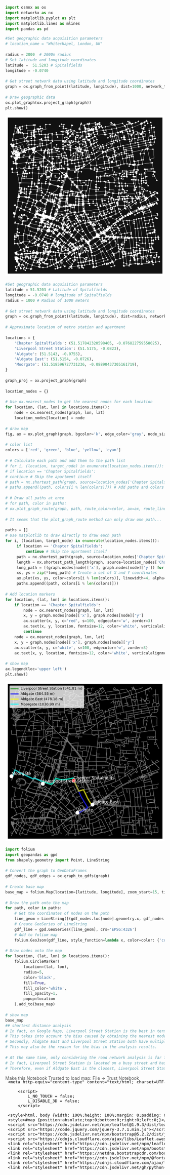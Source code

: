 ```python
import osmnx as ox
import networkx as nx
import matplotlib.pyplot as plt
import matplotlib.lines as mlines
import pandas as pd
```


```python
#Set geographic data acquisition parameters
# location_name = "Whitechapel, London, UK"

radius = 2000  # 2000m radius
# Set latitude and longitude coordinates
latitude =  51.5203 # Spitalfields
longitude = -0.0740

# Get street network data using latitude and longitude coordinates
graph = ox.graph_from_point((latitude, longitude), dist=1000, network_type='all')

# Draw geographic data
ox.plot_graph(ox.project_graph(graph))
plt.show()

```


    
![png](FormativeCoursework_files/FormativeCoursework_1_0.png)
    



```python
#Set geographic data acquisition parameters
latitude = 51.5203 # Latitude of Spitalfields
longitude = -0.0740 # longitude of Spitalfields
radius = 1000 # Radius of 1000 meters

# Get street network data using latitude and longitude coordinates
graph = ox.graph_from_point((latitude, longitude), dist=radius, network_type='walk')

# Approximate location of metro station and apartment

locations = {
    'Chapter Spitalfields': (51.517842320598405, -0.076822759558025),
    'Liverpool Street Station': (51.5175, -0.0823),
    'Aldgate': (51.5143, -0.0755),
    'Aldgate East': (51.5154, -0.0726),
    'Moorgate': (51.518596727731236, -0.08890437305161719),
}

graph_proj = ox.project_graph(graph)

location_nodes = {}

# Use ox.nearest_nodes to get the nearest nodes for each location
for location, (lat, lon) in locations.items():
    node = ox.nearest_nodes(graph, lon, lat)
    location_nodes[location] = node

# draw map
fig, ax = ox.plot_graph(graph, bgcolor='k', edge_color='gray', node_size=0, show=False, close=False)

# color list
colors = ['red', 'green', 'blue', 'yellow', 'cyan']

# # Calculate each path and add them to the path list
# for i, (location, target_node) in enumerate(location_nodes.items()):
# if location == 'Chapter Spitalfields':
# continue # Skip the apartment itself
# path = nx.shortest_path(graph, source=location_nodes['Chapter Spitalfields'], target=target_node, weight='length')
# paths.append((path, colors[i % len(colors)])) # Add paths and colors to the list as tuples

# # Draw all paths at once
# for path, color in paths:
# ox.plot_graph_route(graph, path, route_color=color, ax=ax, route_linewidth=6, route_alpha=0.9, orig_dest_node_size=0)

# It seems that the plot_graph_route method can only draw one path...

paths = []
# Use matplotlib to draw directly to draw each path
for i, (location, target_node) in enumerate(location_nodes.items()):
     if location == 'Chapter Spitalfields':
         continue # Skip the apartment itself
     path = nx.shortest_path(graph, source=location_nodes['Chapter Spitalfields'], target=target_node, weight='length')
     length = nx.shortest_path_length(graph, source=location_nodes['Chapter Spitalfields'], target=target_node, weight='length')
     long_path = [(graph.nodes[node]['x'], graph.nodes[node]['y']) for node in path]
     xs, ys = zip(*long_path) # Create a set of X and Y coordinates
     ax.plot(xs, ys, color=colors[i % len(colors)], linewidth=4, alpha=0.6, label=f"{location} ({length:.2f} m)") # Add label parameter
     paths.append((path, colors[i % len(colors)]))
    
# Add location markers
for location, (lat, lon) in locations.items():
    if location == 'Chapter Spitalfields':
        node = ox.nearest_nodes(graph, lon, lat)
        x, y = graph.nodes[node]['x'], graph.nodes[node]['y']
        ax.scatter(x, y, c='red', s=100, edgecolor='w', zorder=3)
        ax.text(x, y, location, fontsize=12, color='white', verticalalignment='bottom')
        continue
    node = ox.nearest_nodes(graph, lon, lat)
    x, y = graph.nodes[node]['x'], graph.nodes[node]['y']
    ax.scatter(x, y, c='white', s=100, edgecolor='w', zorder=3)
    ax.text(x, y, location, fontsize=12, color='white', verticalalignment='bottom')
    
# show map
ax.legend(loc='upper left')
plt.show()
```


    
![png](FormativeCoursework_files/FormativeCoursework_2_0.png)
    



```python
import folium
import geopandas as gpd
from shapely.geometry import Point, LineString

# Convert the graph to GeoDataFrames
gdf_nodes, gdf_edges = ox.graph_to_gdfs(graph)

# Create base map
base_map = folium.Map(location=[latitude, longitude], zoom_start=15, tiles='cartodbpositron')

# Draw the path onto the map
for path, color in paths:
    # Get the coordinates of nodes on the path
    line_geom = LineString([(gdf_nodes.loc[node].geometry.x, gdf_nodes.loc[node].geometry.y) for node in path])
    # Create GeoSeries of LineString
    gdf_line = gpd.GeoSeries([line_geom], crs='EPSG:4326')
    # Add to folium map
    folium.GeoJson(gdf_line, style_function=lambda x, color=color: {'color': color, 'weight': 4}).add_to(base_map)

# Draw nodes onto the map
for location, (lat, lon) in locations.items():
    folium.CircleMarker(
        location=(lat, lon),
        radius=5,
        color='black',
        fill=True,
        fill_color='white',
        fill_opacity=1,
        popup=location
    ).add_to(base_map)

# show map
base_map
## shortest distance analysis
# In fact, on Google Maps, Liverpool Street Station is the best in terms of arrival time and distance, which is somewhat different from the analysis results.
# This takes into account the bias caused by obtaining the nearest node. 
# Secondly, Aldgate East and Liverpool Street Station both have multiple different entrances and are not close to each other. 
# This may also be the reason for the bias in the analysis results.

# At the same time, only considering the road network analysis is far from reality. 
# In fact, Liverpool Street Station is located on a busy street and has many subways passing by. 
# Therefore, even if Aldgate East is the closest, Liverpool Street Station is actually the best choice for travel.
```




<div style="width:100%;"><div style="position:relative;width:100%;height:0;padding-bottom:60%;"><span style="color:#565656">Make this Notebook Trusted to load map: File -> Trust Notebook</span><iframe srcdoc="&lt;!DOCTYPE html&gt;
&lt;html&gt;
&lt;head&gt;

    &lt;meta http-equiv=&quot;content-type&quot; content=&quot;text/html; charset=UTF-8&quot; /&gt;

        &lt;script&gt;
            L_NO_TOUCH = false;
            L_DISABLE_3D = false;
        &lt;/script&gt;

    &lt;style&gt;html, body {width: 100%;height: 100%;margin: 0;padding: 0;}&lt;/style&gt;
    &lt;style&gt;#map {position:absolute;top:0;bottom:0;right:0;left:0;}&lt;/style&gt;
    &lt;script src=&quot;https://cdn.jsdelivr.net/npm/leaflet@1.9.3/dist/leaflet.js&quot;&gt;&lt;/script&gt;
    &lt;script src=&quot;https://code.jquery.com/jquery-3.7.1.min.js&quot;&gt;&lt;/script&gt;
    &lt;script src=&quot;https://cdn.jsdelivr.net/npm/bootstrap@5.2.2/dist/js/bootstrap.bundle.min.js&quot;&gt;&lt;/script&gt;
    &lt;script src=&quot;https://cdnjs.cloudflare.com/ajax/libs/Leaflet.awesome-markers/2.0.2/leaflet.awesome-markers.js&quot;&gt;&lt;/script&gt;
    &lt;link rel=&quot;stylesheet&quot; href=&quot;https://cdn.jsdelivr.net/npm/leaflet@1.9.3/dist/leaflet.css&quot;/&gt;
    &lt;link rel=&quot;stylesheet&quot; href=&quot;https://cdn.jsdelivr.net/npm/bootstrap@5.2.2/dist/css/bootstrap.min.css&quot;/&gt;
    &lt;link rel=&quot;stylesheet&quot; href=&quot;https://netdna.bootstrapcdn.com/bootstrap/3.0.0/css/bootstrap.min.css&quot;/&gt;
    &lt;link rel=&quot;stylesheet&quot; href=&quot;https://cdn.jsdelivr.net/npm/@fortawesome/fontawesome-free@6.2.0/css/all.min.css&quot;/&gt;
    &lt;link rel=&quot;stylesheet&quot; href=&quot;https://cdnjs.cloudflare.com/ajax/libs/Leaflet.awesome-markers/2.0.2/leaflet.awesome-markers.css&quot;/&gt;
    &lt;link rel=&quot;stylesheet&quot; href=&quot;https://cdn.jsdelivr.net/gh/python-visualization/folium/folium/templates/leaflet.awesome.rotate.min.css&quot;/&gt;

            &lt;meta name=&quot;viewport&quot; content=&quot;width=device-width,
                initial-scale=1.0, maximum-scale=1.0, user-scalable=no&quot; /&gt;
            &lt;style&gt;
                #map_7241f5325f964cb6e5d164f2ba979167 {
                    position: relative;
                    width: 100.0%;
                    height: 100.0%;
                    left: 0.0%;
                    top: 0.0%;
                }
                .leaflet-container { font-size: 1rem; }
            &lt;/style&gt;

&lt;/head&gt;
&lt;body&gt;


            &lt;div class=&quot;folium-map&quot; id=&quot;map_7241f5325f964cb6e5d164f2ba979167&quot; &gt;&lt;/div&gt;

&lt;/body&gt;
&lt;script&gt;


            var map_7241f5325f964cb6e5d164f2ba979167 = L.map(
                &quot;map_7241f5325f964cb6e5d164f2ba979167&quot;,
                {
                    center: [51.5203, -0.074],
                    crs: L.CRS.EPSG3857,
                    zoom: 15,
                    zoomControl: true,
                    preferCanvas: false,
                }
            );





            var tile_layer_8195a64ecd507049d84d1a8ef27d163b = L.tileLayer(
                &quot;https://{s}.basemaps.cartocdn.com/light_all/{z}/{x}/{y}{r}.png&quot;,
                {&quot;attribution&quot;: &quot;\u0026copy; \u003ca href=\&quot;https://www.openstreetmap.org/copyright\&quot;\u003eOpenStreetMap\u003c/a\u003e contributors \u0026copy; \u003ca href=\&quot;https://carto.com/attributions\&quot;\u003eCARTO\u003c/a\u003e&quot;, &quot;detectRetina&quot;: false, &quot;maxNativeZoom&quot;: 20, &quot;maxZoom&quot;: 20, &quot;minZoom&quot;: 0, &quot;noWrap&quot;: false, &quot;opacity&quot;: 1, &quot;subdomains&quot;: &quot;abcd&quot;, &quot;tms&quot;: false}
            );


            tile_layer_8195a64ecd507049d84d1a8ef27d163b.addTo(map_7241f5325f964cb6e5d164f2ba979167);


        function geo_json_f5640c66c7fcb0704675bae407df9efb_styler(feature) {
            switch(feature.id) {
                default:
                    return {&quot;color&quot;: &quot;green&quot;, &quot;weight&quot;: 4};
            }
        }

        function geo_json_f5640c66c7fcb0704675bae407df9efb_onEachFeature(feature, layer) {
            layer.on({
            });
        };
        var geo_json_f5640c66c7fcb0704675bae407df9efb = L.geoJson(null, {
                onEachFeature: geo_json_f5640c66c7fcb0704675bae407df9efb_onEachFeature,

                style: geo_json_f5640c66c7fcb0704675bae407df9efb_styler,
        });

        function geo_json_f5640c66c7fcb0704675bae407df9efb_add (data) {
            geo_json_f5640c66c7fcb0704675bae407df9efb
                .addData(data);
        }
            geo_json_f5640c66c7fcb0704675bae407df9efb_add({&quot;bbox&quot;: [-0.0824246, 51.5175176, -0.0762821, 51.5182726], &quot;features&quot;: [{&quot;bbox&quot;: [-0.0824246, 51.5175176, -0.0762821, 51.5182726], &quot;geometry&quot;: {&quot;coordinates&quot;: [[-0.0762821, 51.5179892], [-0.0763509, 51.5182088], [-0.0763559, 51.5182726], [-0.076962, 51.5182063], [-0.0775741, 51.5181223], [-0.0777628, 51.5181011], [-0.0779341, 51.5180925], [-0.078823, 51.5180851], [-0.0797618, 51.518249], [-0.0798383, 51.5181393], [-0.0799613, 51.5179991], [-0.0800943, 51.517842], [-0.0802706, 51.5176652], [-0.0803352, 51.5176032], [-0.0805268, 51.5176222], [-0.0806345, 51.5175176], [-0.081061, 51.5176078], [-0.0810997, 51.5176158], [-0.0811768, 51.5176317], [-0.0813039, 51.517658], [-0.0813783, 51.5176733], [-0.0814753, 51.5176934], [-0.0816872, 51.5177371], [-0.0819269, 51.5177866], [-0.0821642, 51.5178356], [-0.0822557, 51.5178545], [-0.0822817, 51.5178041], [-0.0822845, 51.5177988], [-0.082344, 51.5177726], [-0.0824246, 51.5176387], [-0.0822922, 51.5176098]], &quot;type&quot;: &quot;LineString&quot;}, &quot;id&quot;: &quot;0&quot;, &quot;properties&quot;: {}, &quot;type&quot;: &quot;Feature&quot;}], &quot;type&quot;: &quot;FeatureCollection&quot;});



            geo_json_f5640c66c7fcb0704675bae407df9efb.addTo(map_7241f5325f964cb6e5d164f2ba979167);


        function geo_json_e4cb5765257a336115eab44da00d9621_styler(feature) {
            switch(feature.id) {
                default:
                    return {&quot;color&quot;: &quot;blue&quot;, &quot;weight&quot;: 4};
            }
        }

        function geo_json_e4cb5765257a336115eab44da00d9621_onEachFeature(feature, layer) {
            layer.on({
            });
        };
        var geo_json_e4cb5765257a336115eab44da00d9621 = L.geoJson(null, {
                onEachFeature: geo_json_e4cb5765257a336115eab44da00d9621_onEachFeature,

                style: geo_json_e4cb5765257a336115eab44da00d9621_styler,
        });

        function geo_json_e4cb5765257a336115eab44da00d9621_add (data) {
            geo_json_e4cb5765257a336115eab44da00d9621
                .addData(data);
        }
            geo_json_e4cb5765257a336115eab44da00d9621_add({&quot;bbox&quot;: [-0.0762821, 51.5139944, -0.0735345, 51.5179892], &quot;features&quot;: [{&quot;bbox&quot;: [-0.0762821, 51.5139944, -0.0735345, 51.5179892], &quot;geometry&quot;: {&quot;coordinates&quot;: [[-0.0762821, 51.5179892], [-0.0760597, 51.5177539], [-0.0759248, 51.5175557], [-0.0758486, 51.5174704], [-0.0757849, 51.5173842], [-0.0757036, 51.5172665], [-0.0756226, 51.5171644], [-0.0754954, 51.5170262], [-0.0752778, 51.5166958], [-0.0748852, 51.5161401], [-0.0746795, 51.5158956], [-0.0742392, 51.5154389], [-0.0735345, 51.5147184], [-0.0738732, 51.5146026], [-0.0738458, 51.5145655], [-0.0739884, 51.5144851], [-0.0749221, 51.5141756], [-0.0752421, 51.5140493], [-0.0752975, 51.5140277], [-0.0754062, 51.5139944], [-0.0754829, 51.5140701], [-0.0755391, 51.5141068]], &quot;type&quot;: &quot;LineString&quot;}, &quot;id&quot;: &quot;0&quot;, &quot;properties&quot;: {}, &quot;type&quot;: &quot;Feature&quot;}], &quot;type&quot;: &quot;FeatureCollection&quot;});



            geo_json_e4cb5765257a336115eab44da00d9621.addTo(map_7241f5325f964cb6e5d164f2ba979167);


        function geo_json_6e6d0fe222c132c9da223e787d673dc2_styler(feature) {
            switch(feature.id) {
                default:
                    return {&quot;color&quot;: &quot;yellow&quot;, &quot;weight&quot;: 4};
            }
        }

        function geo_json_6e6d0fe222c132c9da223e787d673dc2_onEachFeature(feature, layer) {
            layer.on({
            });
        };
        var geo_json_6e6d0fe222c132c9da223e787d673dc2 = L.geoJson(null, {
                onEachFeature: geo_json_6e6d0fe222c132c9da223e787d673dc2_onEachFeature,

                style: geo_json_6e6d0fe222c132c9da223e787d673dc2_styler,
        });

        function geo_json_6e6d0fe222c132c9da223e787d673dc2_add (data) {
            geo_json_6e6d0fe222c132c9da223e787d673dc2
                .addData(data);
        }
            geo_json_6e6d0fe222c132c9da223e787d673dc2_add({&quot;bbox&quot;: [-0.0762821, 51.5150109, -0.0725913, 51.5179892], &quot;features&quot;: [{&quot;bbox&quot;: [-0.0762821, 51.5150109, -0.0725913, 51.5179892], &quot;geometry&quot;: {&quot;coordinates&quot;: [[-0.0762821, 51.5179892], [-0.0760597, 51.5177539], [-0.0759248, 51.5175557], [-0.0758486, 51.5174704], [-0.0757849, 51.5173842], [-0.0757036, 51.5172665], [-0.0756226, 51.5171644], [-0.0754954, 51.5170262], [-0.0752778, 51.5166958], [-0.074353, 51.5168645], [-0.0739918, 51.5164129], [-0.073403, 51.5156663], [-0.0727474, 51.5150109], [-0.0725913, 51.5150626], [-0.0726157, 51.5150887]], &quot;type&quot;: &quot;LineString&quot;}, &quot;id&quot;: &quot;0&quot;, &quot;properties&quot;: {}, &quot;type&quot;: &quot;Feature&quot;}], &quot;type&quot;: &quot;FeatureCollection&quot;});



            geo_json_6e6d0fe222c132c9da223e787d673dc2.addTo(map_7241f5325f964cb6e5d164f2ba979167);


        function geo_json_105d1ac29ad082a8a9f931e96a01be82_styler(feature) {
            switch(feature.id) {
                default:
                    return {&quot;color&quot;: &quot;cyan&quot;, &quot;weight&quot;: 4};
            }
        }

        function geo_json_105d1ac29ad082a8a9f931e96a01be82_onEachFeature(feature, layer) {
            layer.on({
            });
        };
        var geo_json_105d1ac29ad082a8a9f931e96a01be82 = L.geoJson(null, {
                onEachFeature: geo_json_105d1ac29ad082a8a9f931e96a01be82_onEachFeature,

                style: geo_json_105d1ac29ad082a8a9f931e96a01be82_styler,
        });

        function geo_json_105d1ac29ad082a8a9f931e96a01be82_add (data) {
            geo_json_105d1ac29ad082a8a9f931e96a01be82
                .addData(data);
        }
            geo_json_105d1ac29ad082a8a9f931e96a01be82_add({&quot;bbox&quot;: [-0.0883797, 51.5175176, -0.0762821, 51.5192568], &quot;features&quot;: [{&quot;bbox&quot;: [-0.0883797, 51.5175176, -0.0762821, 51.5192568], &quot;geometry&quot;: {&quot;coordinates&quot;: [[-0.0762821, 51.5179892], [-0.0763509, 51.5182088], [-0.0763559, 51.5182726], [-0.076962, 51.5182063], [-0.0775741, 51.5181223], [-0.0777628, 51.5181011], [-0.0779341, 51.5180925], [-0.078823, 51.5180851], [-0.0797618, 51.518249], [-0.0798383, 51.5181393], [-0.0799613, 51.5179991], [-0.0800943, 51.517842], [-0.0802706, 51.5176652], [-0.0803352, 51.5176032], [-0.0805268, 51.5176222], [-0.0806345, 51.5175176], [-0.081061, 51.5176078], [-0.0810997, 51.5176158], [-0.0811768, 51.5176317], [-0.0813039, 51.517658], [-0.0813783, 51.5176733], [-0.0814753, 51.5176934], [-0.0816872, 51.5177371], [-0.0819269, 51.5177866], [-0.0821642, 51.5178356], [-0.0822557, 51.5178545], [-0.0823508, 51.5178741], [-0.0824276, 51.51789], [-0.0825153, 51.5179081], [-0.0825438, 51.517914], [-0.0829379, 51.5180119], [-0.082985, 51.5180238], [-0.0831112, 51.518056], [-0.0831677, 51.5180704], [-0.0832234, 51.5180846], [-0.0833041, 51.5181051], [-0.0834759, 51.5181481], [-0.0836443, 51.5181918], [-0.0838101, 51.518234], [-0.083862, 51.5182368], [-0.0838966, 51.5182611], [-0.0840634, 51.5182155], [-0.0841164, 51.5181942], [-0.0841542, 51.5181775], [-0.085214, 51.5184906], [-0.0862318, 51.5187912], [-0.0863075, 51.5188151], [-0.0868704, 51.5189964], [-0.0869065, 51.5190068], [-0.0870064, 51.5190336], [-0.0876681, 51.5192568], [-0.0877741, 51.5191332], [-0.0881515, 51.5184647], [-0.0881938, 51.5184724], [-0.0883797, 51.5185102]], &quot;type&quot;: &quot;LineString&quot;}, &quot;id&quot;: &quot;0&quot;, &quot;properties&quot;: {}, &quot;type&quot;: &quot;Feature&quot;}], &quot;type&quot;: &quot;FeatureCollection&quot;});



            geo_json_105d1ac29ad082a8a9f931e96a01be82.addTo(map_7241f5325f964cb6e5d164f2ba979167);


            var circle_marker_463ad8eb8b1f547b2fd7bf1b1601848a = L.circleMarker(
                [51.517842320598405, -0.076822759558025],
                {&quot;bubblingMouseEvents&quot;: true, &quot;color&quot;: &quot;black&quot;, &quot;dashArray&quot;: null, &quot;dashOffset&quot;: null, &quot;fill&quot;: true, &quot;fillColor&quot;: &quot;white&quot;, &quot;fillOpacity&quot;: 1, &quot;fillRule&quot;: &quot;evenodd&quot;, &quot;lineCap&quot;: &quot;round&quot;, &quot;lineJoin&quot;: &quot;round&quot;, &quot;opacity&quot;: 1.0, &quot;radius&quot;: 5, &quot;stroke&quot;: true, &quot;weight&quot;: 3}
            ).addTo(map_7241f5325f964cb6e5d164f2ba979167);


        var popup_64bc091daba9498e1c8714b8d01f8c36 = L.popup({&quot;maxWidth&quot;: &quot;100%&quot;});



                var html_ef8ccfc828faa77bc2e193d4ccddc7cb = $(`&lt;div id=&quot;html_ef8ccfc828faa77bc2e193d4ccddc7cb&quot; style=&quot;width: 100.0%; height: 100.0%;&quot;&gt;Chapter Spitalfields&lt;/div&gt;`)[0];
                popup_64bc091daba9498e1c8714b8d01f8c36.setContent(html_ef8ccfc828faa77bc2e193d4ccddc7cb);



        circle_marker_463ad8eb8b1f547b2fd7bf1b1601848a.bindPopup(popup_64bc091daba9498e1c8714b8d01f8c36)
        ;




            var circle_marker_db9946bcf544b1602567e01bd1a343f0 = L.circleMarker(
                [51.5175, -0.0823],
                {&quot;bubblingMouseEvents&quot;: true, &quot;color&quot;: &quot;black&quot;, &quot;dashArray&quot;: null, &quot;dashOffset&quot;: null, &quot;fill&quot;: true, &quot;fillColor&quot;: &quot;white&quot;, &quot;fillOpacity&quot;: 1, &quot;fillRule&quot;: &quot;evenodd&quot;, &quot;lineCap&quot;: &quot;round&quot;, &quot;lineJoin&quot;: &quot;round&quot;, &quot;opacity&quot;: 1.0, &quot;radius&quot;: 5, &quot;stroke&quot;: true, &quot;weight&quot;: 3}
            ).addTo(map_7241f5325f964cb6e5d164f2ba979167);


        var popup_0120a96021555e82feb4288653a8122a = L.popup({&quot;maxWidth&quot;: &quot;100%&quot;});



                var html_d5debe84030695d5d02c02d8f5037f91 = $(`&lt;div id=&quot;html_d5debe84030695d5d02c02d8f5037f91&quot; style=&quot;width: 100.0%; height: 100.0%;&quot;&gt;Liverpool Street Station&lt;/div&gt;`)[0];
                popup_0120a96021555e82feb4288653a8122a.setContent(html_d5debe84030695d5d02c02d8f5037f91);



        circle_marker_db9946bcf544b1602567e01bd1a343f0.bindPopup(popup_0120a96021555e82feb4288653a8122a)
        ;




            var circle_marker_c56052789e865b08a88137fa9c86c388 = L.circleMarker(
                [51.5143, -0.0755],
                {&quot;bubblingMouseEvents&quot;: true, &quot;color&quot;: &quot;black&quot;, &quot;dashArray&quot;: null, &quot;dashOffset&quot;: null, &quot;fill&quot;: true, &quot;fillColor&quot;: &quot;white&quot;, &quot;fillOpacity&quot;: 1, &quot;fillRule&quot;: &quot;evenodd&quot;, &quot;lineCap&quot;: &quot;round&quot;, &quot;lineJoin&quot;: &quot;round&quot;, &quot;opacity&quot;: 1.0, &quot;radius&quot;: 5, &quot;stroke&quot;: true, &quot;weight&quot;: 3}
            ).addTo(map_7241f5325f964cb6e5d164f2ba979167);


        var popup_677c2a9e2b4265dae1695803ff0d1266 = L.popup({&quot;maxWidth&quot;: &quot;100%&quot;});



                var html_60a7ddb9893eea4e0bbe53186c451747 = $(`&lt;div id=&quot;html_60a7ddb9893eea4e0bbe53186c451747&quot; style=&quot;width: 100.0%; height: 100.0%;&quot;&gt;Aldgate&lt;/div&gt;`)[0];
                popup_677c2a9e2b4265dae1695803ff0d1266.setContent(html_60a7ddb9893eea4e0bbe53186c451747);



        circle_marker_c56052789e865b08a88137fa9c86c388.bindPopup(popup_677c2a9e2b4265dae1695803ff0d1266)
        ;




            var circle_marker_1655f56e56448236b5899c1067813c7e = L.circleMarker(
                [51.5154, -0.0726],
                {&quot;bubblingMouseEvents&quot;: true, &quot;color&quot;: &quot;black&quot;, &quot;dashArray&quot;: null, &quot;dashOffset&quot;: null, &quot;fill&quot;: true, &quot;fillColor&quot;: &quot;white&quot;, &quot;fillOpacity&quot;: 1, &quot;fillRule&quot;: &quot;evenodd&quot;, &quot;lineCap&quot;: &quot;round&quot;, &quot;lineJoin&quot;: &quot;round&quot;, &quot;opacity&quot;: 1.0, &quot;radius&quot;: 5, &quot;stroke&quot;: true, &quot;weight&quot;: 3}
            ).addTo(map_7241f5325f964cb6e5d164f2ba979167);


        var popup_3b0bab1edddae564d3a1967e3f77e93f = L.popup({&quot;maxWidth&quot;: &quot;100%&quot;});



                var html_0cb22bba995175f5b7c6a70ee7defbf4 = $(`&lt;div id=&quot;html_0cb22bba995175f5b7c6a70ee7defbf4&quot; style=&quot;width: 100.0%; height: 100.0%;&quot;&gt;Aldgate East&lt;/div&gt;`)[0];
                popup_3b0bab1edddae564d3a1967e3f77e93f.setContent(html_0cb22bba995175f5b7c6a70ee7defbf4);



        circle_marker_1655f56e56448236b5899c1067813c7e.bindPopup(popup_3b0bab1edddae564d3a1967e3f77e93f)
        ;




            var circle_marker_bd0488c95a0b78b8a9fa4cab0deb5d78 = L.circleMarker(
                [51.518596727731236, -0.08890437305161719],
                {&quot;bubblingMouseEvents&quot;: true, &quot;color&quot;: &quot;black&quot;, &quot;dashArray&quot;: null, &quot;dashOffset&quot;: null, &quot;fill&quot;: true, &quot;fillColor&quot;: &quot;white&quot;, &quot;fillOpacity&quot;: 1, &quot;fillRule&quot;: &quot;evenodd&quot;, &quot;lineCap&quot;: &quot;round&quot;, &quot;lineJoin&quot;: &quot;round&quot;, &quot;opacity&quot;: 1.0, &quot;radius&quot;: 5, &quot;stroke&quot;: true, &quot;weight&quot;: 3}
            ).addTo(map_7241f5325f964cb6e5d164f2ba979167);


        var popup_6ac85fbc66f44de7afa896b1eda6986f = L.popup({&quot;maxWidth&quot;: &quot;100%&quot;});



                var html_4eac4b4a281cb2cc6833c33c64affbd2 = $(`&lt;div id=&quot;html_4eac4b4a281cb2cc6833c33c64affbd2&quot; style=&quot;width: 100.0%; height: 100.0%;&quot;&gt;Moorgate&lt;/div&gt;`)[0];
                popup_6ac85fbc66f44de7afa896b1eda6986f.setContent(html_4eac4b4a281cb2cc6833c33c64affbd2);



        circle_marker_bd0488c95a0b78b8a9fa4cab0deb5d78.bindPopup(popup_6ac85fbc66f44de7afa896b1eda6986f)
        ;



&lt;/script&gt;
&lt;/html&gt;" style="position:absolute;width:100%;height:100%;left:0;top:0;border:none !important;" allowfullscreen webkitallowfullscreen mozallowfullscreen></iframe></div></div>




```python
centers = {
    'Finsbury Leisure Centre': (51.5270, -0.0943),
    'Whitechapel Leisure Centre': (51.5175, -0.0642),
    'City Sports': (51.5221, -0.0756),
    'Britannia Leisure Centre': (51.5358, -0.0676),
}
# Set the walking speed to 70 meters per minute and calculate the distance that can be walked in 30 minutes
walking_speed = 70  # meters per minute
walking_time = 30  # minutes
max_distance = walking_speed * walking_time  # maximum walking distance in meters

# Apartment location
apartment_location = (51.517842320598405, -0.076822759558025)

# Get walking network
G_walk = ox.graph_from_point(apartment_location, dist=max_distance, network_type='walk')

# Find the nearest nodes of all fitness centers
centers_nodes = {center: ox.nearest_nodes(G_walk, centers[center][1], centers[center][0]) for center in centers}

# Find the nearest node to the apartment
apt_node = ox.nearest_nodes(G_walk, apartment_location[1], apartment_location[0])
```


```python
# Calculate the nodes within the reachability area
# Here the nearest node of the apartment location is used as the starting point
apt_node = ox.nearest_nodes(G_walk, apartment_location[1], apartment_location[0])
reachable_nodes = nx.single_source_dijkstra_path_length(G_walk, apt_node, cutoff=max_distance, weight='length')

#Convert nodes within the reachability area to GeoDataFrame
reachable_nodes_gdf = gpd.GeoDataFrame(reachable_nodes.items(), columns=['node', 'time'])
reachable_nodes_gdf = reachable_nodes_gdf.set_index('node').join(gdf_nodes).reset_index()


# Set edge attribute optimization\This part is generated by GPT
# Set edge color
ec = ['blue' if edge[0] in reachable_nodes_gdf['node'].values and edge[1] in reachable_nodes_gdf['node'].values else 'gray' for edge in G_walk.edges()]

# Set edge width
ew = [3 if edge[0] in reachable_nodes_gdf['node'].values and edge[1] in reachable_nodes_gdf['node'].values else 1 for edge in G_walk.edges()]

# Draw the entire network diagram, using different colors and widths to represent the edges within the 30-minute reachable area
fig, ax = ox.plot_graph(G_walk, show=False, close=False, edge_color=ec, edge_linewidth=ew)

# Draw the location of the fitness center
​for center, (lat, lon) in centers.items():
    color = 'red' if centers_nodes[center] in reachable_nodes else 'black'
    size = 100 if centers_nodes[center] in reachable_nodes else 25
    ax.scatter(lon, lat, c=color, s=size, edgecolor='w', zorder=3)
    plt.text(lon, lat, center, fontsize=12, color='red', verticalalignment='bottom')

#Create legend
red_patch = plt.Line2D([0], [0], marker='o', color='w', label='Within 30 mins', markersize=10, markerfacecolor='red', markeredgewidth=2)
black_patch = plt.Line2D([0], [0], marker='o', color='w', label='Beyond 30 mins', markersize=5, markerfacecolor='black', markeredgewidth=2)
plt.legend(handles=[red_patch, black_patch], loc='lower left')

plt.show()
## Reachability analysis results
# Here I have selected four venues where I often go to play badminton. 
# I also walk there. In fact, only Britaania cannot be reached within 30 minutes. 
# This is consistent with the analysis results. 
# However, I often spend 35 minutes walking to Britaania, which is consistent with the analysis. 
# There is a difference in the difference in the picture, considering that my walking speed is faster
```


    
![png](FormativeCoursework_files/FormativeCoursework_5_0.png)
    



```python
G=ox.graph_from_address('Liverpool Street Station, London', dist=2000, network_type='drive')

# set as diGraph
DG = ox.get_digraph(G)

# calculate node degree centrality
node_dc = nx.degree_centrality(DG)

# set the attributes
nx.set_node_attributes(DG, node_dc,'dc')

# plotting
G1 = nx.MultiGraph(DG)

# color the nodes in the original graph with their degree centralities 
nc = ox.plot.get_node_colors_by_attr(G1, 'dc', cmap='plasma')
fig, ax = ox.plot_graph(G1, node_size=40, node_color=nc, 
                        edge_color='gray', edge_linewidth=0.5, edge_alpha=1)
```


    
![png](FormativeCoursework_files/FormativeCoursework_6_0.png)
    



```python
# calculate its edge degree centrality
edge_dc = nx.degree_centrality(nx.line_graph(DG))

# set the attributes
nx.set_edge_attributes(DG, edge_dc,'dc')

# plotting
G1 = nx.MultiGraph(DG)

# color the edges in the original graph with degree centralities in the line graph
nc = ox.plot.get_edge_colors_by_attr(G1, 'dc', cmap='plasma')
fig, ax = ox.plot_graph(G1, node_size=0, node_color='w', node_edgecolor='gray', node_zorder=2,
                        edge_color=nc, edge_linewidth=1.5, edge_alpha=1)
```


    
![png](FormativeCoursework_files/FormativeCoursework_7_0.png)
    



```python
# calculate edge closeness centrality
edge_cc = nx.closeness_centrality(nx.line_graph(DG))

# set or inscribe the centrality measure of each node as an edge attribute of the graph network object
nx.set_edge_attributes(DG,edge_cc,'cc')
G1 = nx.MultiGraph(DG)

# color the edges in the original graph with closeness centrality in the line graph. 
nc = ox.plot.get_edge_colors_by_attr(G1, 'cc', cmap='plasma')
fig, ax = ox.plot_graph(G1, node_size=0, node_color='w', node_edgecolor='gray', node_zorder=2,
                        edge_color=nc, edge_linewidth=1.5, edge_alpha=1)
```


    
![png](FormativeCoursework_files/FormativeCoursework_8_0.png)
    



```python
jupyter nbconvert--to markdown <FormativeCoursework.ipynb>
```


      Cell In[32], line 1
        jupyter nbconvert--to markdown <FormativeCoursework.ipynb>
                ^
    SyntaxError: invalid syntax
    



```python

```
